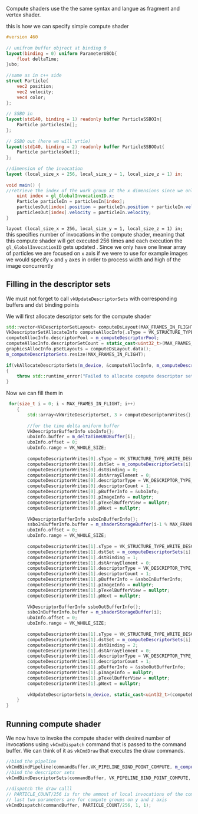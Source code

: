Compute shaders use the the same syntax and langue as fragment and vertex shader.  

this is how we can specify simple compute shader 

```glsl
#version 460  
  
// unifrom buffer objrect at binding 0  
layout(binding = 0) uniform ParameterUBOb{  
    float deltaTime;  
}ubo;  
  
//same as in c++ side  
struct Particle{  
    vec2 position;  
    vec2 velocity;  
    vec4 color;  
};  
  
// SSBO in  
layout(std140, binding = 1) readonly buffer ParticleSSBOIn{  
    Particle particlesIn[];  
};  
  
// SSBO out (here we will wrtie)  
layout(std140, binding = 2) readonly buffer ParticleSSBOOut{  
    Particle particlesOut[];  
};  
  
//dimension of the invocation  
layout (local_size_x = 256, local_size_y = 1, local_size_z = 1) in;  
  
void main() {  
//retrieve the index of the work group at the x dimensions since we only have linear array
    uint index = gl_GlobalInvocationID.x;  
    Particle particleIn = particlesIn[index];  
    particlesOut[index].position = particleIn.position + particleIn.velocity.xy * ubo.deltaTime;  
    particlesOut[index].velocity = particleIn.velocity;  
}
```

`layout (local_size_x = 256, local_size_y = 1, local_size_z = 1) in;` this specifies number of invocations in the compute shader, meaning that this compute shader will get executed 256 times and each execution the `gl_GlobalInvocationID` gets updated . Since we only have one linear array of particles we are focused on `x` axis if we were to use for example images we would specify `x` and `y` axes in order to process width and high of the image concurrently

## Filling in the descriptor sets 
We must not forget to call `vkUpdateDescriptorSets` with corresponding buffers and dst binding points 

We will first allocate descriptor sets for the compute shader 

```c++
std::vector<VkDescriptorSetLayout> computeDsLayout(MAX_FRAMES_IN_FLIGHT, m_computeDescryptorSetLayout);  
VkDescriptorSetAllocateInfo computeAllocInfo{.sType = VK_STRUCTURE_TYPE_DESCRIPTOR_SET_ALLOCATE_INFO};  
computeAllocInfo.descriptorPool = m_computeDescriptorPool;  
computeAllocInfo.descriptorSetCount = static_cast<uint32_t>(MAX_FRAMES_IN_FLIGHT);  
graphicsAllocInfo.pSetLayouts = computeDsLayout.data();  
m_computeDescriptorSets.resize(MAX_FRAMES_IN_FLIGHT);  
  
if(vkAllocateDescriptorSets(m_device, &computeAllocInfo, m_computeDescriptorSets.data()) != VK_SUCCESS)  
{  
    throw std::runtime_error("Failed to allocate compute descriptor sets");  
}
```

Now we can fill them in 

```c++
 for(size_t i = 0; i < MAX_FRAMES_IN_FLIGHT; i++)  
    {  
        std::array<VkWriteDescriptorSet, 3 > computeDescriptorWrites{};  
  
        //for the time delta uniform buffer  
        VkDescriptorBufferInfo uboInfo{};  
        uboInfo.buffer = m_deltaTimeUBOBuffer[i];  
        uboInfo.offset = 0;  
        uboInfo.range = VK_WHOLE_SIZE;  
  
        computeDescriptorWrites[0].sType = VK_STRUCTURE_TYPE_WRITE_DESCRIPTOR_SET;  
        computeDescriptorWrites[0].dstSet = m_computeDescriptorSets[i];  
        computeDescriptorWrites[0].dstBinding = 0;  
        computeDescriptorWrites[0].dstArrayElement = 0;  
        computeDescriptorWrites[0].descriptorType = VK_DESCRIPTOR_TYPE_UNIFORM_BUFFER;  
        computeDescriptorWrites[0].descriptorCount = 1;  
        computeDescriptorWrites[0].pBufferInfo = &uboInfo;  
        computeDescriptorWrites[0].pImageInfo = nullptr;  
        computeDescriptorWrites[0].pTexelBufferView = nullptr;  
        computeDescriptorWrites[0].pNext = nullptr;  
          
        VkDescriptorBufferInfo ssboInBufferInfo{};  
        ssboInBufferInfo.buffer = m_shaderStorageBuffer[i-1 % MAX_FRAMES_IN_FLIGHT];  
        uboInfo.offset = 0;  
        uboInfo.range = VK_WHOLE_SIZE;  
  
        computeDescriptorWrites[1].sType = VK_STRUCTURE_TYPE_WRITE_DESCRIPTOR_SET;  
        computeDescriptorWrites[1].dstSet = m_computeDescriptorSets[i];  
        computeDescriptorWrites[1].dstBinding = 1;  
        computeDescriptorWrites[1].dstArrayElement = 0;  
        computeDescriptorWrites[1].descriptorType = VK_DESCRIPTOR_TYPE_STORAGE_BUFFER;  
        computeDescriptorWrites[1].descriptorCount = 1;  
        computeDescriptorWrites[1].pBufferInfo = &ssboInBufferInfo;  
        computeDescriptorWrites[1].pImageInfo = nullptr;  
        computeDescriptorWrites[1].pTexelBufferView = nullptr;  
        computeDescriptorWrites[1].pNext = nullptr;  
  
        VkDescriptorBufferInfo ssboOutBufferInfo{};  
        ssboInBufferInfo.buffer = m_shaderStorageBuffer[i];  
        uboInfo.offset = 0;  
        uboInfo.range = VK_WHOLE_SIZE;  
  
        computeDescriptorWrites[1].sType = VK_STRUCTURE_TYPE_WRITE_DESCRIPTOR_SET;  
        computeDescriptorWrites[1].dstSet = m_computeDescriptorSets[i];  
        computeDescriptorWrites[1].dstBinding = 2;  
        computeDescriptorWrites[1].dstArrayElement = 0;  
        computeDescriptorWrites[1].descriptorType = VK_DESCRIPTOR_TYPE_STORAGE_BUFFER;  
        computeDescriptorWrites[1].descriptorCount = 1;  
        computeDescriptorWrites[1].pBufferInfo = &ssboOutBufferInfo;  
        computeDescriptorWrites[1].pImageInfo = nullptr;  
        computeDescriptorWrites[1].pTexelBufferView = nullptr;  
        computeDescriptorWrites[1].pNext = nullptr;  
  
        vkUpdateDescriptorSets(m_device, static_cast<uint32_t>(computeDescriptorWrites.size()), computeDescriptorWrites.data(), 0, nullptr);  
    }  
}
```
## Running compute shader

We now have to invoke the compute shader with desired number of invocations using `vkCmdDispatch` command that is passed to the command buffer. We can think of it as `vkCmdDraw` that executes the draw commands. 

```c++
//bind the pipeline  
vkCmdBindPipeline(commandBuffer,VK_PIPELINE_BIND_POINT_COMPUTE, m_computePipeline);  
//bind the descriptor sets 
vkCmdBindDescriptorSets(commandBuffer, VK_PIPELINE_BIND_POINT_COMPUTE, m_computePipelineLayout, 0,1,&m_computeDescriptorSets[currentFrame],0,0);  
  
//dispatch the draw calll  
// PARTICLE_COUNT/256 is for the ammout of local invocations of the compute shader in x axis  
// last two parameters are for compute groups on y and z axis 
vkCmdDispatch(commandBuffer, PARTICLE_COUNT/256, 1, 1);
```






